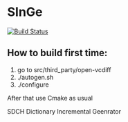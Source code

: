 # SInGe

[![Build Status](https://travis-ci.org/cscenter/SInGe.svg?branch=master)](https://travis-ci.org/cscenter/SInGe)

## How to build first time:
1) go to src/third_party/open-vcdiff
2) ./autogen.sh
3) ./configure


After that use Cmake as usual

SDCH Dictionary Incremental Geenrator
